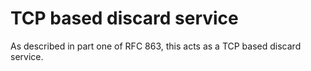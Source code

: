 TCP based discard service
===

As described in part one of RFC 863, this acts as a TCP based discard service.
